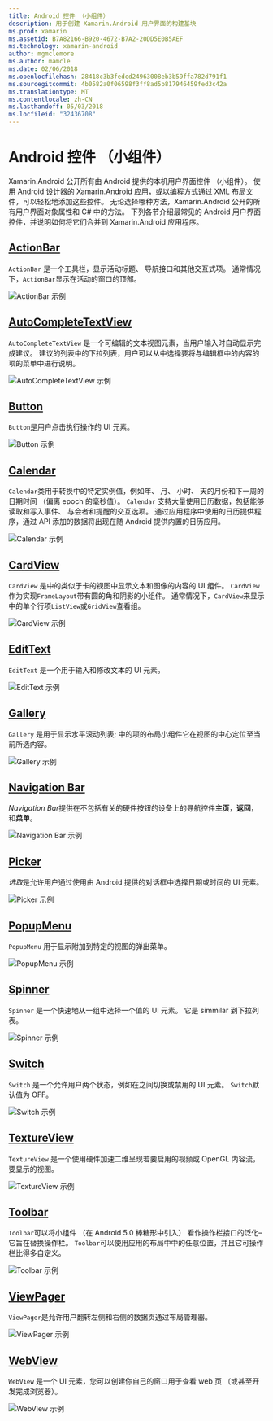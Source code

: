 ```yaml
---
title: Android 控件 （小组件）
description: 用于创建 Xamarin.Android 用户界面的构建基块
ms.prod: xamarin
ms.assetid: B7A82166-B920-4672-B7A2-20DD5E0B5AEF
ms.technology: xamarin-android
author: mgmclemore
ms.author: mamcle
ms.date: 02/06/2018
ms.openlocfilehash: 28418c3b3fedcd24963008eb3b59ffa782d791f1
ms.sourcegitcommit: 4b0582a0f06598f3ff8ad5b817946459fed3c42a
ms.translationtype: MT
ms.contentlocale: zh-CN
ms.lasthandoff: 05/03/2018
ms.locfileid: "32436708"
---
```

# <a name="android-controls-widgets"></a>Android 控件 （小组件）

Xamarin.Android 公开所有由 Android 提供的本机用户界面控件 （小组件）。 使用 Android 设计器的 Xamarin.Android 应用，或以编程方式通过 XML 布局文件，可以轻松地添加这些控件。 无论选择哪种方法，Xamarin.Android 公开的所有用户界面对象属性和 C# 中的方法。 下列各节介绍最常见的 Android 用户界面控件，并说明如何将它们合并到 Xamarin.Android 应用程序。

## <a name="action-barandroiduser-interfacecontrolsaction-barmd"></a>[ActionBar](~/android/user-interface/controls/action-bar.md) 

`ActionBar` 是一个工具栏，显示活动标题、 导航接口和其他交互式项。 通常情况下，`ActionBar`显示在活动的窗口的顶部。

![ActionBar 示例](images/action-bar.png)


## <a name="auto-completeandroiduser-interfacecontrolsauto-completemd"></a>[AutoCompleteTextView](~/android/user-interface/controls/auto-complete.md)

`AutoCompleteTextView` 是一个可编辑的文本视图元素，当用户输入时自动显示完成建议。 建议的列表中的下拉列表，用户可以从中选择要将与编辑框中的内容的项的菜单中进行说明。

![AutoCompleteTextView 示例](images/auto-complete.png)


## <a name="buttonsandroiduser-interfacecontrolsbuttonsindexmd"></a>[Button](~/android/user-interface/controls/buttons/index.md)

`Button`是用户点击执行操作的 UI 元素。

![Button 示例](images/buttons.png)


## <a name="calendarandroiduser-interfacecontrolscalendarmd"></a>[Calendar](~/android/user-interface/controls/calendar.md)

`Calendar`类用于转换中的特定实例值，例如年、 月、 小时、 天的月份和下一周的日期时间 （偏离 epoch 的毫秒值）。
`Calendar` 支持大量使用日历数据，包括能够读取和写入事件、 与会者和提醒的交互选项。 通过应用程序中使用的日历提供程序，通过 API 添加的数据将出现在随 Android 提供内置的日历应用。

![Calendar 示例](images/calendar.png)


## <a name="cardviewandroiduser-interfacecontrolscard-viewmd"></a>[CardView](~/android/user-interface/controls/card-view.md)

`CardView` 是中的类似于卡的视图中显示文本和图像的内容的 UI 组件。 `CardView` 作为实现`FrameLayout`带有圆的角和阴影的小组件。 通常情况下，`CardView`来显示中的单个行项`ListView`或`GridView`查看组。

![CardView 示例](images/cardview.png)


## <a name="edit-textandroiduser-interfacecontrolsedit-textmd"></a>[EditText](~/android/user-interface/controls/edit-text.md)

`EditText` 是一个用于输入和修改文本的 UI 元素。

![EditText 示例](images/edit-text.png)


## <a name="galleryandroiduser-interfacecontrolsgallerymd"></a>[Gallery](~/android/user-interface/controls/gallery.md)

`Gallery` 是用于显示水平滚动列表; 中的项的布局小组件它在视图的中心定位至当前所选内容。

![Gallery 示例](images/gallery.png)


## <a name="navigation-barandroiduser-interfacecontrolsnavigation-barmd"></a>[Navigation Bar](~/android/user-interface/controls/navigation-bar.md)

*Navigation Bar*提供在不包括有关的硬件按钮的设备上的导航控件**主页**，**返回**，和**菜单**。

![Navigation Bar 示例](images/navigation-bar.png)


## <a name="pickersandroiduser-interfacecontrolspickersindexmd"></a>[Picker](~/android/user-interface/controls/pickers/index.md)

*选取*是允许用户通过使用由 Android 提供的对话框中选择日期或时间的 UI 元素。

![Picker 示例](images/picker.png)


## <a name="popup-menuandroiduser-interfacecontrolspopup-menumd"></a>[PopupMenu](~/android/user-interface/controls/popup-menu.md)

`PopupMenu` 用于显示附加到特定的视图的弹出菜单。

![PopupMenu 示例](images/popup-menu.png)


## <a name="spinnerandroiduser-interfacecontrolsspinnermd"></a>[Spinner](~/android/user-interface/controls/spinner.md)

`Spinner` 是一个快速地从一组中选择一个值的 UI 元素。 它是 simmilar 到下拉列表。 

![Spinner 示例](images/spinner.png)


## <a name="switchandroiduser-interfacecontrolsswitchmd"></a>[Switch](~/android/user-interface/controls/switch.md)

`Switch` 是一个允许用户两个状态，例如在之间切换或禁用的 UI 元素。 `Switch`默认值为 OFF。

![Switch 示例](images/switch.png)


## <a name="textureviewandroiduser-interfacecontrolstexture-viewmd"></a>[TextureView](~/android/user-interface/controls/texture-view.md)

`TextureView` 是一个使用硬件加速二维呈现若要启用的视频或 OpenGL 内容流，要显示的视图。

![TextureView 示例](images/texture-view.png)


## <a name="toolbarandroiduser-interfacecontrolstool-barindexmd"></a>[Toolbar](~/android/user-interface/controls/tool-bar/index.md)

`Toolbar`可以将小组件 （在 Android 5.0 棒糖形中引入） 看作操作栏接口的泛化&ndash;它旨在替换操作栏。 `Toolbar`可以使用应用的布局中中的任意位置，并且它可操作栏比得多自定义。

![Toolbar 示例](images/toolbar.png)


## <a name="viewpagerandroiduser-interfacecontrolsview-pagerindexmd"></a>[ViewPager](~/android/user-interface/controls/view-pager/index.md) 

`ViewPager`是允许用户翻转左侧和右侧的数据页通过布局管理器。

![ViewPager 示例](images/viewpager.png)


## <a name="webviewandroiduser-interfacecontrolsweb-viewmd"></a>[WebView](~/android/user-interface/controls/web-view.md)

`WebView` 是一个 UI 元素，您可以创建你自己的窗口用于查看 web 页 （或甚至开发完成浏览器）。

![WebView 示例](images/web-view.png)

